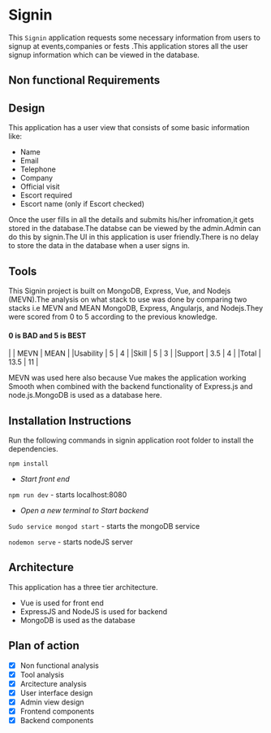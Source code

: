 # Signin
This `Signin` application requests some necessary information from users to signup at events,companies or fests .This application stores all the user signup information which can be viewed in the database.

## Non functional Requirements

## Design

This application has a user view that consists of some basic information like:

* Name
* Email
* Telephone
* Company
* Official visit
* Escort required
* Escort name (only if Escort checked)

Once the user fills in all the details and submits his/her infromation,it gets stored in the database.The databse can be viewed by the admin.Admin can do this by signin.The UI in this application is user friendly.There is no delay to store the data in the database when a user signs in.

## Tools

This Signin project is built on MongoDB, Express, Vue, and Nodejs (MEVN).The analysis on what stack to use was done by comparing two stacks i.e MEVN and MEAN MongoDB, Express, Angularjs, and Nodejs.They were scored from 0 to 5 according to the previous knowledge.

#### 0 is BAD and 5 is BEST
|              |   MEVN |  MEAN |
|Usability	   |  5	    |   4   |
|Skill	       |  5     | 	3   |
|Support       |	3.5   |	  4   |
|Total	       |  13.5  | 11    |

MEVN was used here also because Vue makes the application working Smooth when combined with the backend functionality of Express.js and node.js.MongoDB is used as a database here.

## Installation Instructions

Run the following commands in signin application root folder to install the dependencies.

`npm install`

* *Start front end*

`npm run dev` - starts localhost:8080

* *Open a new terminal to Start backend*

`Sudo service mongod start` - starts the mongoDB service

`nodemon serve` - starts nodeJS server

## Architecture

This application has a three tier architecture.

* Vue is used for front end
* ExpressJS and NodeJS is used for backend
* MongoDB is used as the database

## Plan of action

- [x] Non functional analysis
- [x] Tool analysis
- [x] Arcitecture analysis
- [x] User interface design
- [x] Admin view design
- [x] Frontend components
- [x] Backend components
